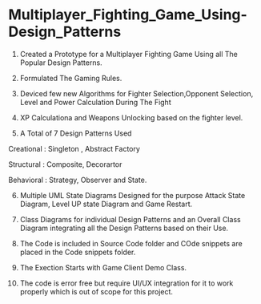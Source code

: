 # Multiplayer_Fighting_Game_Using-Design_Patterns
1. Created a Prototype for a Multiplayer Fighting Game Using all The Popular Design Patterns.

2. Formulated The Gaming Rules.

3. Deviced few new Algorithms for Fighter Selection,Opponent Selection, Level and Power Calculation During The Fight

4. XP Calculationa and Weapons Unlocking based on the fighter level.

5. A Total of 7 Design Patterns Used

Creational : Singleton , Abstract Factory

Structural : Composite, Decorartor

Behavioral : Strategy, Observer and State.

6. Multiple UML State Diagrams Designed for the purpose Attack State Diagram, Level UP state Diagram and Game Restart.

7. Class Diagrams for individual Design Patterns and an Overall Class Diagram integrating all the Design Patterns based on their Use.

8. The Code is included in Source Code folder and COde snippets are placed in the Code snippets folder.

9. The Exection Starts with Game Client Demo Class.

10. The code is error free but require UI/UX integration for it to work properly which is out of scope for this project.
